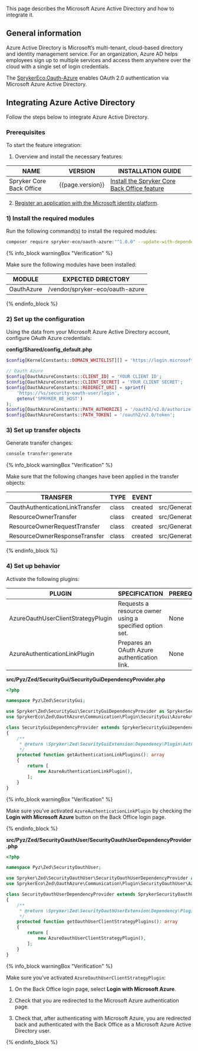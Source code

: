

This page describes the Microsoft Azure Active Directory and how to integrate it.

## General information

Azure Active Directory is Microsoft’s multi-tenant, cloud-based directory and identity management service. For an organization, Azure AD helps employees sign up to multiple services and access them anywhere over the cloud with a single set of login credentials.


The [SprykerEco.Oauth-Azure](https://github.com/spryker-eco/oauth-azure) enables OAuth 2.0 authentication via Microsoft Azure Active Directory.

## Integrating Azure Active Directory

Follow the steps below to integrate Azure Active Directory.

### Prerequisites

To start the feature integration:

1. Overview and install the necessary features:


| NAME | VERSION | INSTALLATION GUIDE |
| --- | --- | --- |
| Spryker Core Back Office | {{page.version}} | [Install the Spryker Core Back Office feature](/docs/pbc/all/identity-access-management/{{page.version}}/install-and-upgrade/install-the-spryker-core-back-office-feature.html) |


2. [Register an application with the Microsoft identity platform](https://docs.microsoft.com/en-us/azure/active-directory/develop/quickstart-register-app).

### 1) Install the required modules

Run the following command(s) to install the required modules:

```bash
composer require spryker-eco/oauth-azure:"^1.0.0" --update-with-dependencies
```

{% info_block warningBox "Verification" %}

Make sure the following modules have been installed:

| MODULE | EXPECTED DIRECTORY |
| --- | --- |
| OauthAzure | /vendor/spryker-eco/oauth-azure |

{% endinfo_block %}

### 2) Set up the configuration

Using the data from your Microsoft Azure Active Directory account, configure OAuth Azure credentials:

**config/Shared/config_default.php**

```php
$config[KernelConstants::DOMAIN_WHITELIST][] = 'https://login.microsoftonline.com/';

// Oauth Azure
$config[OauthAzureConstants::CLIENT_ID] = 'YOUR CLIENT ID';
$config[OauthAzureConstants::CLIENT_SECRET] = 'YOUR CLIENT SECRET';
$config[OauthAzureConstants::REDIRECT_URI] = sprintf(
    'https://%s/security-oauth-user/login',
    getenv('SPRYKER_BE_HOST')
);
$config[OauthAzureConstants::PATH_AUTHORIZE] = '/oauth2/v2.0/authorize';
$config[OauthAzureConstants::PATH_TOKEN] = '/oauth2/v2.0/token';
```

### 3) Set up transfer objects

Generate transfer changes:

```bash
console transfer:generate
```

{% info_block warningBox "Verification" %}

Make sure that the following changes have been applied in the transfer objects:

| TRANSFER | TYPE | EVENT | PATH |
| --- | --- | --- | --- |
| OauthAuthenticationLinkTransfer | class | created | src/Generated/Shared/Transfer/OauthAuthenticationLinkTransfer |
|ResourceOwnerTransfer| class| created| src/Generated/Shared/Transfer/ResourceOwner|
| ResourceOwnerRequestTransfer |class| created| src/Generated/Shared/Transfer/ResourceOwnerRequestTransfer|
| ResourceOwnerResponseTransfer |class| created| src/Generated/Shared/Transfer/ResourceOwnerResponseTransfer|

{% endinfo_block %}

### 4) Set up behavior

Activate the following plugins:

| PLUGIN | SPECIFICATION | PREREQUISITES | NAMESPACE |
| --- | --- | --- | --- |
| AzureOauthUserClientStrategyPlugin| Requests a resource owner using a specified option set. |None |SprykerEco\Zed\OauthAzure\Communication\Plugin\SecurityOauthUser|
| AzureAuthenticationLinkPlugin| Prepares an OAuth Azure authentication link. |None| SprykerEco\Zed\OauthAzure\Communication\Plugin\SecurityGui|

**src/Pyz/Zed/SecurityGui/SecurityGuiDependencyProvider.php**

```php
<?php

namespace Pyz\Zed\SecurityGui;

use Spryker\Zed\SecurityGui\SecurityGuiDependencyProvider as SprykerSecurityGuiDependencyProvider;
use SprykerEco\Zed\OauthAzure\Communication\Plugin\SecurityGui\AzureAuthenticationLinkPlugin;

class SecurityGuiDependencyProvider extends SprykerSecurityGuiDependencyProvider
{
    /**
     * @return \Spryker\Zed\SecurityGuiExtension\Dependency\Plugin\AuthenticationLinkPluginInterface[]
     */
    protected function getAuthenticationLinkPlugins(): array
    {
        return [
            new AzureAuthenticationLinkPlugin(),
        ];
    }
}
```

{% info_block warningBox "Verification" %}

Make sure you’ve activated `AzureAuthenticationLinkPlugin` by checking the **Login with Microsoft Azure** button on the Back Office login page.

{% endinfo_block %}

**src/Pyz/Zed/SecurityOauthUser/SecurityOauthUserDependencyProvider.php**

```php
<?php

namespace Pyz\Zed\SecurityOauthUser;

use Spryker\Zed\SecurityOauthUser\SecurityOauthUserDependencyProvider as SprykerSecurityOauthUserDependencyProvider;
use SprykerEco\Zed\OauthAzure\Communication\Plugin\SecurityOauthUser\AzureOauthUserClientStrategyPlugin;

class SecurityOauthUserDependencyProvider extends SprykerSecurityOauthUserDependencyProvider
{
    /**
     * @return \Spryker\Zed\SecurityOauthUserExtension\Dependency\Plugin\OauthUserClientStrategyPluginInterface[]
     */
    protected function getOauthUserClientStrategyPlugins(): array
    {
        return [
            new AzureOauthUserClientStrategyPlugin(),
        ];
    }
}
```

{% info_block warningBox "Verification" %}


Make sure you’ve activated `AzureOauthUserClientStrategyPlugin`:

1. On the Back Office login page, select **Login with Microsoft Azure**.

2. Check that you are redirected to the Microsoft Azure authentication page.

3. Check that, after authenticating with Microsoft Azure, you are redirected back and authenticated with the Back Office as a Microsoft Azure Active Directory user.

{% endinfo_block %}
